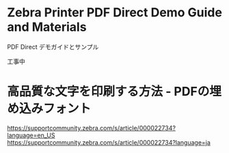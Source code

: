 # Zebra Printer PDF Direct Demo Guide and Materials
 PDF Direct デモガイドとサンプル

工事中


# 高品質な文字を印刷する方法 - PDFの埋め込みフォント  
https://supportcommunity.zebra.com/s/article/000022734?language=en_US   
https://supportcommunity.zebra.com/s/article/000022734?language=ja  
